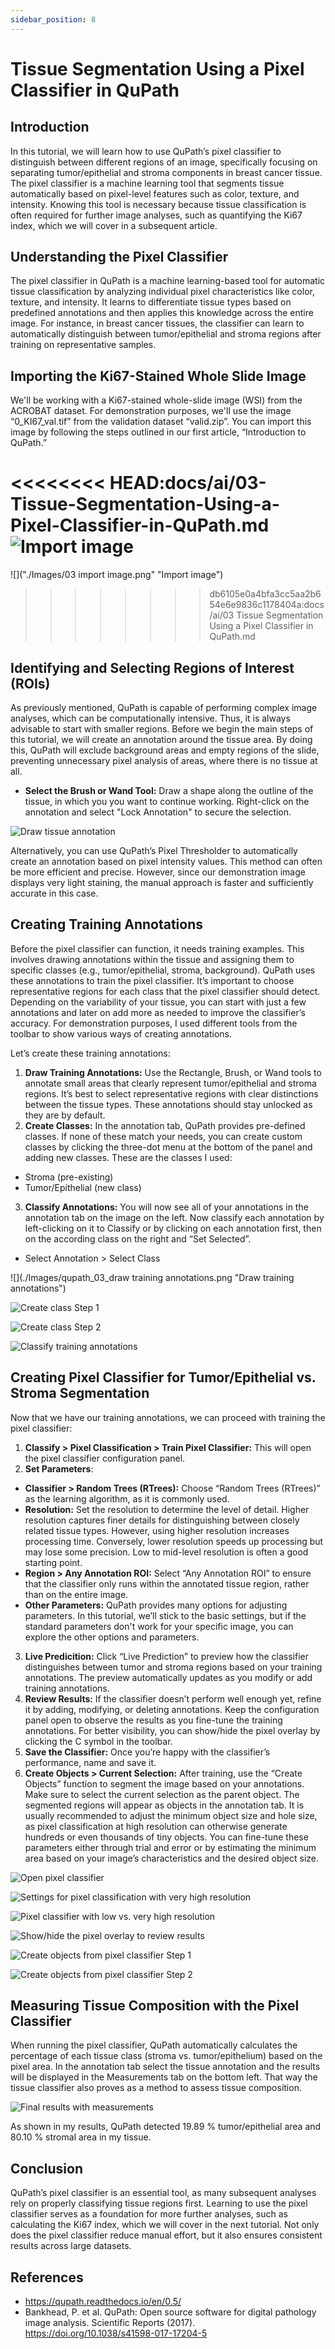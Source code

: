 ```yaml
---
sidebar_position: 8
---
```

# Tissue Segmentation Using a Pixel Classifier in QuPath

## Introduction

In this tutorial, we will learn how to use QuPath’s pixel classifier to distinguish between different regions of an image, specifically focusing on separating tumor/epithelial and stroma components in breast cancer tissue. The pixel classifier is a machine learning tool that segments tissue automatically based on pixel-level features such as color, texture, and intensity. Knowing this tool is necessary because tissue classification is often required for further image analyses, such as quantifying the Ki67 index, which we will cover in a subsequent article.

## Understanding the Pixel Classifier 

The pixel classifier in QuPath is a machine learning-based tool for automatic tissue classification by analyzing individual pixel characteristics like color, texture, and intensity. It learns to differentiate tissue types based on predefined annotations and then applies this knowledge across the entire image. For instance, in breast cancer tissues, the classifier can learn to automatically distinguish between tumor/epithelial and stroma regions after training on representative samples.

## Importing the Ki67-Stained Whole Slide Image
We'll be working with a Ki67-stained whole-slide image (WSI) from the ACROBAT dataset. For demonstration purposes, we'll use the image “0_KI67_val.tif” from the validation dataset “valid.zip”. You can import this image by following the steps outlined in our first article, “Introduction to QuPath.”

<<<<<<<< HEAD:docs/ai/03-Tissue-Segmentation-Using-a-Pixel-Classifier-in-QuPath.md
![](./Images/qupath_03_import_image.png "Import image")
========
![]("./Images/03 import image.png" "Import image")
>>>>>>>> db6105e0a4bfa3cc5aa2b654e6e9836c1178404a:docs/ai/03 Tissue Segmentation Using a Pixel Classifier in QuPath.md

## Identifying and Selecting Regions of Interest (ROIs)

As previously mentioned, QuPath is capable of performing complex image analyses, which can be computationally intensive. Thus, it is always advisable to start with smaller regions. Before we begin the main steps of this tutorial, we will create an annotation around the tissue area. By doing this, QuPath will exclude background areas and empty regions of the slide, preventing unnecessary pixel analysis of areas, where there is no tissue at all.

- **Select the Brush or Wand Tool:** Draw a shape along the outline of the tissue, in which you you want to continue working. Right-click on the annotation and select "Lock Annotation" to secure the selection.

![](./Images/qupath_03_selecting_ROI.png "Draw tissue annotation")

Alternatively, you can use QuPath’s Pixel Thresholder to automatically create an annotation based on pixel intensity values. This method can often be more efficient and precise. However, since our demonstration image displays very light staining, the manual approach is faster and sufficiently accurate in this case. 

## Creating Training Annotations

Before the pixel classifier can function, it needs training examples. This involves drawing annotations within the tissue and assigning them to specific classes (e.g., tumor/epithelial, stroma, background). QuPath uses these annotations to train the pixel classifier. It’s important to choose representative regions for each class that the pixel classifier should detect. Depending on the variability of your tissue, you can start with just a few annotations and later on add more as needed to improve the classifier’s accuracy. For demonstration purposes, I used different tools from the toolbar to show various ways of creating annotations.

Let’s create these training annotations:

1. **Draw Training Annotations:** Use the Rectangle, Brush, or Wand tools to annotate small areas that clearly represent tumor/epithelial and stroma regions. It’s best to select representative regions with clear distinctions between the tissue types. These annotations should stay unlocked as they are by default.
2. **Create Classes:** In the annotation tab, QuPath provides pre-defined classes. If none of these match your needs, you can create custom classes by clicking the three-dot menu at the bottom of the panel and adding new classes. These are the classes I used:
- Stroma (pre-existing)
- Tumor/Epithelial (new class)
3. **Classify Annotations:** You will now see all of your annotations in the annotation tab on the image on the left. Now classify each annotation by left-clicking on it to Classify or by clicking on each annotation first, then on the according class on the right and “Set Selected”.
- Select Annotation > Select Class

![](./Images/qupath_03_draw training annotations.png "Draw training annotations")

![](./Images/qupath_03_create_class_1.png "Create class Step 1")

![](./Images/qupath_03_create_class_2.png "Create class Step 2")

![](./Images/qupath_03_classify_training_annotarions.png "Classify training annotations")

## Creating Pixel Classifier for Tumor/Epithelial vs. Stroma Segmentation

Now that we have our training annotations, we can proceed with training the pixel classifier:

1. **Classify > Pixel Classification > Train Pixel Classifier:** This will open the pixel classifier configuration panel.
2. **Set Parameters**: 
- **Classifier > Random Trees (RTrees):** Choose “Random Trees (RTrees)” as the learning algorithm, as it is commonly used. 
- **Resolution:** Set the resolution to determine the level of detail. Higher resolution captures finer details for distinguishing between closely related tissue types. However, using higher resolution increases processing time. Conversely, lower resolution speeds up processing but may lose some precision. Low to mid-level resolution is often a good starting point. 
- **Region > Any Annotation ROI:** Select “Any Annotation ROI” to ensure that the classifier only runs within the annotated tissue region, rather than on the entire image.
- **Other Parameters:** QuPath provides many options for adjusting parameters. In this tutorial, we’ll stick to the basic settings, but if the standard parameters don't work for your specific image, you can explore the other options and parameters. 
3. **Live Predicition:** Click “Live Prediction” to preview how the classifier distinguishes between tumor and stroma regions based on your training annotations. The preview automatically updates as you modify or add training annotations.
4. **Review Results:** If the classifier doesn’t perform well enough yet, refine it by adding, modifying, or deleting annotations. Keep the configuration panel open to observe the results as you fine-tune the training annotations. For better visibility, you can show/hide the pixel overlay by clicking the C symbol in the toolbar.
5. **Save the Classifier:** Once you’re happy with the classifier’s performance, name and save it.
6. **Create Objects > Current Selection:** After training, use the “Create Objects” function to segment the image based on your annotations. Make sure to select the current selection as the parent object. The segmented regions will appear as objects in the annotation tab. It is usually recommended to adjust the minimum object size and hole size, as pixel classification at high resolution can otherwise generate hundreds or even thousands of tiny objects. You can fine-tune these parameters either through trial and error or by estimating the minimum area based on your image’s characteristics and the desired object size.

![](./Images/qupath_03_open_pixel_classifier.png "Open pixel classifier")

![](./Images/qupath_03_train_pixel_classification_panel_very_high.png "Settings for pixel classification with very high resolution")

![](./Images/qupath_03_low_vs_very_high_resolution.png "Pixel classifier with low vs. very high resolution")

![](./Images/qupath_03_show_hide_pixel_overlay.png "Show/hide the pixel overlay to review results ")

![](./Images/qupath_03_create_objects_from_pixel_classifier.png "Create objects from pixel classifier Step 1")

![](./Images/qupath_03_create_objects_from_pixel_classifier_2.png "Create objects from pixel classifier Step 2")

## Measuring Tissue Composition with the Pixel Classifier

When running the pixel classifier, QuPath automatically calculates the percentage of each tissue class (stroma vs. tumor/epithelium) based on the pixel area. In the annotation tab select the tissue annotation and the results will be displayed in the Measurements tab on the bottom left. That way the tissue classifier also proves as a method to assess tissue composition.

![](./Images/qupath_03_results_after_running_pixel_classificier.png "Final results with measurements")

As shown in my results, QuPath detected 19.89 % tumor/epithelial area and 80.10 % stromal area in my tissue. 

## Conclusion

QuPath’s pixel classifier is an essential tool, as many subsequent analyses rely on properly classifying tissue regions first. Learning to use the pixel classifier serves as a foundation for more further analyses, such as calculating the Ki67 index, which we will cover in the next tutorial. Not only does the pixel classifier reduce manual effort, but it also ensures consistent results across large datasets.

## References

- https://qupath.readthedocs.io/en/0.5/
- Bankhead, P. et al. QuPath: Open source software for digital pathology image analysis. Scientific Reports (2017). https://doi.org/10.1038/s41598-017-17204-5